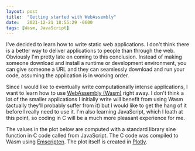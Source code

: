 ```yaml
---
layout: post
title:  "Getting started with WebAssembly"
date:   2021-12-21 18:55:29 -0600
tags: [Wasm, JavaScript]
---
```


I've decided to learn how to write static web applications. I don't think there is a better way to deliver applications
to people than through the web. Obviously I'm pretty late on coming to this conclusion. Instead of making someone
download and install a runtime or development environment, you can give someone a URL and they can seamlessly download
and run your code, assuming the application is in working order.

Since I would like to eventually write computationally intense applications, I want to learn how to use
[WebAssembly (Wasm)](https://webassembly.org/) right away. I don't think a lot of the smaller applications I initially
write will benefit from using Wasm (actually they'll probably suffer from it) but I would like to get the hang of it
before I really need to use it. I'm also learning JavaScript, which I loath at this point, so coding in C will be a much
more pleasant experience for me.

The values in the plot below are computed with a standard library sine function in C code called from JavaScript. The C
code was compiled to Wasm using [Emscripten](https://emscripten.org/). The plot itself is created in
[Plotly](https://plotly.com/javascript/).

<div id="tester" style="width:600px;height:500px;"></div>

<script type="text/javascript">

    var Module = {
        onRuntimeInitialized: function() {
            plotsin();
        }
    };

    function plotsin() {
        "use strict";

        let size = 1000;

        // allocate memory for t and create a buffer from the heap
        let t_ptr = _calloc(size, Float32Array.BYTES_PER_ELEMENT);
        let t = new Float32Array(HEAPF32.buffer, t_ptr, size);

        let max = 2 * Math.PI;

        for (let i = 0; i <= size; i++) {
            t[i] = i / size * max;
        }

        // allocate memory for x
        let x_ptr = _calloc(size, Float32Array.BYTES_PER_ELEMENT);

        // compute the sin of t and store it in x
        _chl_sin_array(size, t_ptr, x_ptr);

        // create a buffer from x on the heap
        let x = new Float32Array(HEAPF32.buffer, x_ptr, size);

        // plot sin(t)
        let TESTER = document.getElementById('tester');
        let trace = { x: t, y: x, type: 'line' };
        let layout = {};
        let config = { staticPlot: true };
        Plotly.newPlot(TESTER, [trace], layout, config);

        // free the t and x memory
        _free(t_ptr);
        _free(x_ptr);
    }

</script>
<script type="text/javascript" src="https://cdn.plot.ly/plotly-2.6.3.min.js"></script>
<script type="text/javascript" src="{{ base.url | prepend: site.url }}/assets/js/chlsin.js"></script>
